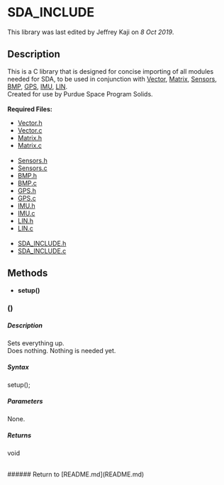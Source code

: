 # SDA_INCLUDE
This library was last edited by Jeffrey Kaji on *8 Oct 2019*. <br/>

## Description
This is a C library that is designed for concise importing of all modules needed for SDA, 
to be used in conjunction with 
[Vector](Vector.md),
[Matrix](Matrix.md),
[Sensors](Sensors.md),
[BMP](BMP.md),
[GPS](GPS.md),
[IMU](IMU.md),
[LIN](LIN.md). <br/>
Created for use by Purdue Space Program Solids. <br/><br/>
__Required Files:__
* [Vector.h](../src/Vector.h)
* [Vector.c](../src/Vector.c)
* [Matrix.h](../src/Matrix.h)
* [Matrix.c](../src/Matrix.c) <br/><br/>
* [Sensors.h](../src/Sensors.h)
* [Sensors.c](../src/Sensors.c)
* [BMP.h](../src/BMP.h)
* [BMP.c](../src/BMP.c)
* [GPS.h](../src/GPS.h)
* [GPS.c](../src/GPS.c)
* [IMU.h](../src/IMU.h)
* [IMU.c](../src/IMU.c)
* [LIN.h](../src/LIN.h)
* [LIN.c](../src/LIN.c) <br/><br/>
* [SDA_INCLUDE.h](../src/SDA_INCLUDE.h)
* [SDA_INCLUDE.c](../src/SDA_INCLUDE.c)

## Methods
* **setup()**

### ()
##### Description
Sets everything up. <br/>
Does nothing. Nothing is needed yet.
##### Syntax
setup();
##### Parameters
None.
##### Returns
void

<br/>
###### Return to [README.md](README.md)